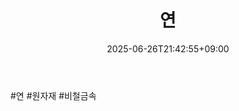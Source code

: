 ﻿---
title: "연"
date: 2025-06-26T21:42:55+09:00
lastmod: 2025-06-26T21:42:55+09:00
type: docs
sidebar:
  open: true
weight: 8
---
<div style="display:none">
  <meta property="article:published_time" content="2025-06-26T12:42:55Z" />
  <meta property="article:modified_time" content="2025-06-26T12:42:55Z" />
</div>
#연 #원자재 #비철금속
